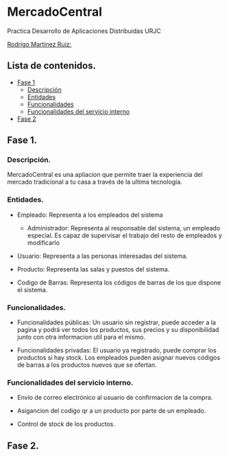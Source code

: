 # MercadoCentral
Practica Desarrollo de Aplicaciones Distribuidas URJC

[Rodrigo Martínez Ruiz:](https://github.com/rmartinezr2017)

## Lista de contenidos.
- [Fase 1](#fase-1)
  - [Descripción](#descripción)
  - [Entidades](#entidades)
  - [Funcionalidades](#funcionalidades)
  - [Funcionalidades del servicio interno](#funcionalidades-del-servicio-interno)
- [Fase 2](#fase-2)

## Fase 1.

### Descripción. 
MercadoCentral es una apliacion que permite traer la experiencia del mercado tradicional a tu casa a través de la ultima tecnología.

### Entidades.

- Empleado: Representa a los empleados del sistema

  - Administrador: Representa al responsable del sistema, un empleado especial. Es capaz de supervisar el trabajo del resto de empleados y modificarlo

- Usuario: Representa a las personas interesadas del sistema.

- Producto: Representa las salas y puestos del sistema.

- Codigo de Barras: Representa los códigos de barras de los que dispone el sistema.

### Funcionalidades.

- Funcionalidades públicas: Un usuario sin registrar, puede acceder a la pagina y podrá ver todos los productos, sus precios y su disponibilidad junto con otra informacion util para el mismo.

- Funcionalidades privadas: El usuario ya registrado, puede comprar los productos si hay stock. Los empleados pueden asignar nuevos códigos de barras a los productos nuevos que se ofertan.

### Funcionalidades del servicio interno.

- Envío de correo electrónico al usuario de confirmacion de la compra.

- Asigancion del codigo qr a un producto por parte de un empleado.

- Control de stock de los productos.

## Fase 2.
